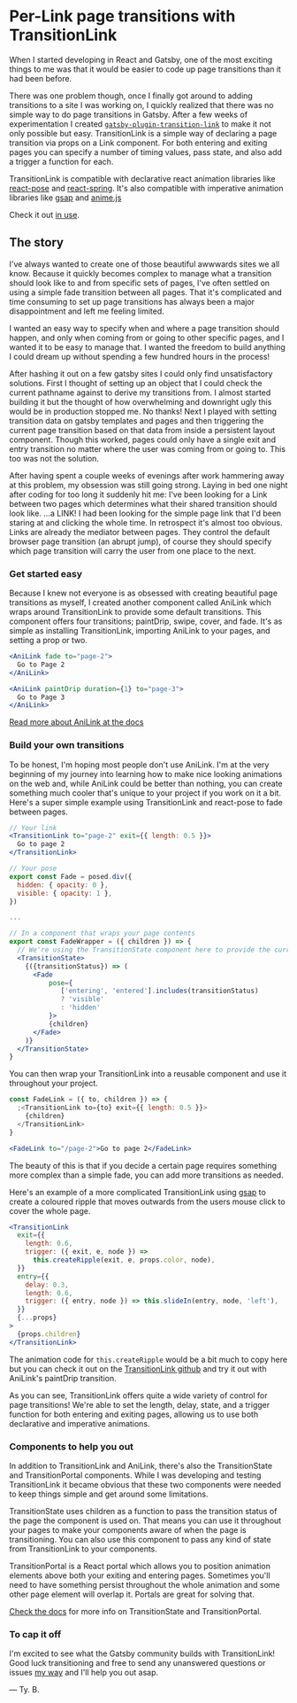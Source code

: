 # Per-Link page transitions with TransitionLink

When I started developing in React and Gatsby, one of the most exciting things to me was that it would be easier to code up page transitions than it had been before.

There was one problem though, once I finally got around to adding transitions to a site I was working on, I quickly realized that there was no simple way to do page transitions in Gatsby. After a few weeks of experimentation I created [`gatsby-plugin-transition-link`](https://transitionlink.tylerbarnes.ca) to make it not only possible but easy.
TransitionLink is a simple way of declaring a page transition via props on a Link component. For both entering and exiting pages you can specify a number of timing values, pass state, and also add a trigger a function for each.

TransitionLink is compatible with declarative react animation libraries like [react-pose](https://popmotion.io/pose/) and [react-spring](https://react-spring.surge.sh/). It's also compatible with imperative animation libraries like [gsap](https://greensock.com) and [anime.js](http://animejs.com/)

Check it out [in use](https://gatsby-plugin-transition-link.netlify.com/).

## The story

I've always wanted to create one of those beautiful awwwards sites we all know. Because it quickly becomes complex to manage what a transition should look like to and from specific sets of pages, I've often settled on using a simple fade transition between all pages. That it's complicated and time consuming to set up page transitions has always been a major disappointment and left me feeling limited.

I wanted an easy way to specify when and where a page transition should happen, and only when coming from or going to other specific pages, and I wanted it to be easy to manage that. I wanted the freedom to build anything I could dream up without spending a few hundred hours in the process!

After hashing it out on a few gatsby sites I could only find unsatisfactory solutions. First I thought of setting up an object that I could check the current pathname against to derive my transitions from. I almost started building it but the thought of how overwhelming and downright ugly this would be in production stopped me. No thanks! Next I played with setting transition data on gatsby templates and pages and then triggering the current page transition based on that data from inside a persistent layout component.
Though this worked, pages could only have a single exit and entry transition no matter where the user was coming from or going to. This too was not the solution.

After having spent a couple weeks of evenings after work hammering away at this problem, my obsession was still going strong. Laying in bed one night after coding for too long it suddenly hit me: I've been looking for a Link between two pages which determines what their shared transition should look like. ...a LINK! I had been looking for the simple page link that I'd been staring at and clicking the whole time. In retrospect it's almost too obvious. Links are already the mediator between pages. They control the default browser page transition (an abrupt jump), of course they should specify which page transition will carry the user from one place to the next.

### Get started easy

Because I knew not everyone is as obsessed with creating beautiful page transitions as myself, I created another component called AniLink which wraps around TransitionLink to provide some default transitions. This component offers four transitions; paintDrip, swipe, cover, and fade. It's as simple as installing TransitionLink, importing AniLink to your pages, and setting a prop or two.

```jsx
<AniLink fade to="page-2">
  Go to Page 2
</AniLink>
```

```jsx
<AniLink paintDrip duration={1} to="page-3">
  Go to Page 3
</AniLink>
```

[Read more about AniLink at the docs](https://transitionlink.tylerbarnes.ca/docs/anilink/)

### Build your own transitions

To be honest, I'm hoping most people don't use AniLink. I'm at the very beginning of my journey into learning how to make nice looking animations on the web and, while AniLink could be better than nothing, you can create something much cooler that's unique to your project if you work on it a bit. Here's a super simple example using TransitionLink and react-pose to fade between pages.

```jsx
// Your link
<TransitionLink to="page-2" exit={{ length: 0.5 }}>
  Go to page 2
</TransitionLink>
```

```jsx
// Your pose
export const Fade = posed.div({
  hidden: { opacity: 0 },
  visible: { opacity: 1 },
})

...

// In a component that wraps your page contents
export const FadeWrapper = ({ children }) => {
  // We're using the TransitionState component here to provide the current transition status to our pose
  <TransitionState>
    {({transitionStatus}) => (
      <Fade
          pose={
             ['entering', 'entered'].includes(transitionStatus)
             ? 'visible'
             : 'hidden'
          }>
          {children}
      </Fade>
    )}
  </TransitionState>
}
```

You can then wrap your TransitionLink into a reusable component and use it throughout your project.

```jsx
const FadeLink = ({ to, children }) => {
  ;<TransitionLink to={to} exit={{ length: 0.5 }}>
    {children}
  </TransitionLink>
}
```

```jsx
<FadeLink to="/page-2">Go to page 2</FadeLink>
```

The beauty of this is that if you decide a certain page requires something more complex than a simple fade, you can add more transitions as needed.

Here's an example of a more complicated TransitionLink using [gsap](https://greensock.com) to create a coloured ripple that moves outwards from the users mouse click to cover the whole page.

```jsx
<TransitionLink
  exit={{
    length: 0.6,
    trigger: ({ exit, e, node }) =>
      this.createRipple(exit, e, props.color, node),
  }}
  entry={{
    delay: 0.3,
    length: 0.6,
    trigger: ({ entry, node }) => this.slideIn(entry, node, 'left'),
  }}
  {...props}
>
  {props.children}
</TransitionLink>
```

The animation code for `this.createRipple` would be a bit much to copy here but you can check it out on the [TransitionLink github](https://github.com/TylerBarnes/gatsby-plugin-transition-link/blob/master/src/AniLink/PaintDrip.js) and try it out with AniLink's paintDrip transition.

As you can see, TransitionLink offers quite a wide variety of control for page transitions! We're able to set the length, delay, state, and a trigger function for both entering and exiting pages, allowing us to use both declarative and imperative animations.

### Components to help you out

In addition to TransitionLink and AniLink, there's also the TransitionState and TransitionPortal components. While I was developing and testing TransitionLink it became obvious that these two components were needed to keep things simple and get around some limitations.

TransitionState uses children as a function to pass the transition status of the page the component is used on. That means you can use it throughout your pages to make your components aware of when the page is transitioning. You can also use this component to pass any kind of state from TransitionLink to your components.

TransitionPortal is a React portal which allows you to position animation elements above both your exiting and entering pages. Sometimes you'll need to have something persist throughout the whole animation and some other page element will overlap it. Portals are great for solving that.

[Check the docs](https://transitionlink.tylerbarnes.ca/docs) for more info on TransitionState and TransitionPortal.

### To cap it off

I'm excited to see what the Gatsby community builds with TransitionLink! Good luck transitioning and free to send any unanswered questions or issues [my way](https://github.com/TylerBarnes/gatsby-plugin-transition-link/issues?q=is%3Aissue+is%3Aopen+sort%3Aupdated-desc) and I'll help you out asap.

— Ty. B.
